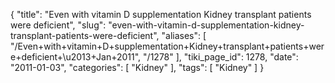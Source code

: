 {
    "title": "Even with vitamin D supplementation Kidney transplant patients were deficient",
    "slug": "even-with-vitamin-d-supplementation-kidney-transplant-patients-were-deficient",
    "aliases": [
        "/Even+with+vitamin+D+supplementation+Kidney+transplant+patients+were+deficient+\u2013+Jan+2011",
        "/1278"
    ],
    "tiki_page_id": 1278,
    "date": "2011-01-03",
    "categories": [
        "Kidney"
    ],
    "tags": [
        "Kidney"
    ]
}